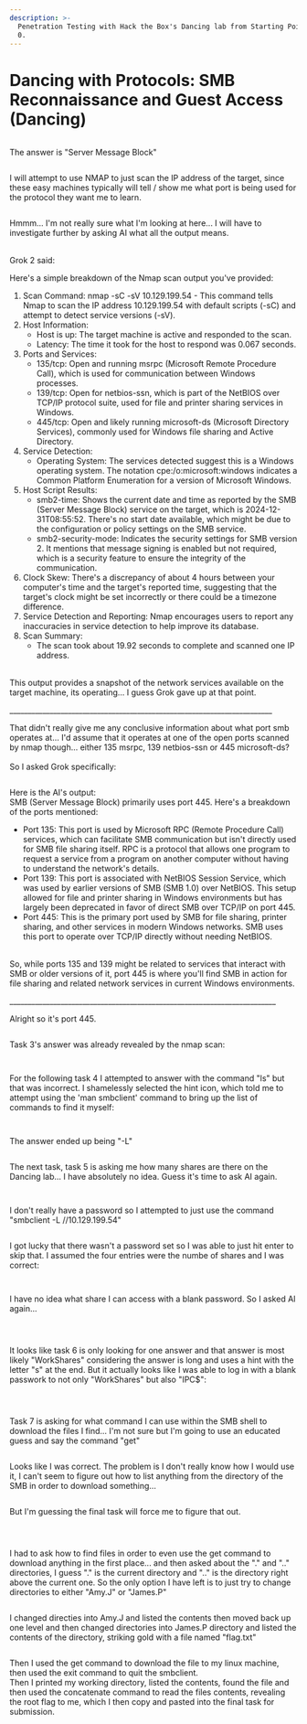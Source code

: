 ```yaml
---
description: >-
  Penetration Testing with Hack the Box's Dancing lab from Starting Point Tier
  0.
---
```


# Dancing with Protocols: SMB Reconnaissance and Guest Access (Dancing)

<figure><img src="../../../../.gitbook/assets/image (22) (1).png" alt=""><figcaption></figcaption></figure>

The answer is "Server Message Block"

<figure><img src="../../../../.gitbook/assets/image (1) (1) (1) (1).png" alt=""><figcaption></figcaption></figure>

I will attempt to use NMAP to just scan the IP address of the target, since these easy machines typically will tell / show me what port is being used for the protocol they want me to learn.

<figure><img src="../../../../.gitbook/assets/image (2) (1) (1) (1).png" alt=""><figcaption></figcaption></figure>

Hmmm... I'm not really sure what I'm looking at here... I will have to investigate further by asking AI what all the output means.

\
Grok 2 said:

Here's a simple breakdown of the Nmap scan output you've provided:

1. Scan Command: nmap -sC -sV 10.129.199.54 - This command tells Nmap to scan the IP address 10.129.199.54 with default scripts (-sC) and attempt to detect service versions (-sV).
2. Host Information:
   * Host is up: The target machine is active and responded to the scan.
   * Latency: The time it took for the host to respond was 0.067 seconds.
3. Ports and Services:
   * 135/tcp: Open and running msrpc (Microsoft Remote Procedure Call), which is used for communication between Windows processes.
   * 139/tcp: Open for netbios-ssn, which is part of the NetBIOS over TCP/IP protocol suite, used for file and printer sharing services in Windows.
   * 445/tcp: Open and likely running microsoft-ds (Microsoft Directory Services), commonly used for Windows file sharing and Active Directory.
4. Service Detection:
   * Operating System: The services detected suggest this is a Windows operating system. The notation cpe:/o:microsoft:windows indicates a Common Platform Enumeration for a version of Microsoft Windows.
5. Host Script Results:
   * smb2-time: Shows the current date and time as reported by the SMB (Server Message Block) service on the target, which is 2024-12-31T08:55:52. There's no start date available, which might be due to the configuration or policy settings on the SMB service.
   * smb2-security-mode: Indicates the security settings for SMB version 2. It mentions that message signing is enabled but not required, which is a security feature to ensure the integrity of the communication.
6. Clock Skew: There's a discrepancy of about 4 hours between your computer's time and the target's reported time, suggesting that the target's clock might be set incorrectly or there could be a timezone difference.
7. Service Detection and Reporting: Nmap encourages users to report any inaccuracies in service detection to help improve its database.
8. Scan Summary:
   * The scan took about 19.92 seconds to complete and scanned one IP address.

\
This output provides a snapshot of the network services available on the target machine, its operating... I guess Grok gave up at that point.

\_\_\_\_\_\_\_\_\_\_\_\_\_\_\_\_\_\_\_\_\_\_\_\_\_\_\_\_\_\_\_\_\_\_\_\_\_\_\_\_\_\_\_\_\_\_\_\_\_\_\_\_\_\_\_\_\_\_\_\_\_\_\_\_\_\_\_\_\_\_\_\_

That didn't really give me any conclusive information about what port smb operates at... I'd assume that it operates at one of the open ports scanned by nmap though... either 135 msrpc, 139 netbios-ssn or 445 microsoft-ds?\
\
So I asked Grok specifically:

<figure><img src="../../../../.gitbook/assets/image (57) (1).png" alt=""><figcaption></figcaption></figure>

Here is the AI's output:\
SMB (Server Message Block) primarily uses port 445. Here's a breakdown of the ports mentioned:

* Port 135: This port is used by Microsoft RPC (Remote Procedure Call) services, which can facilitate SMB communication but isn't directly used for SMB file sharing itself. RPC is a protocol that allows one program to request a service from a program on another computer without having to understand the network's details.
* Port 139: This port is associated with NetBIOS Session Service, which was used by earlier versions of SMB (SMB 1.0) over NetBIOS. This setup allowed for file and printer sharing in Windows environments but has largely been deprecated in favor of direct SMB over TCP/IP on port 445.
* Port 445: This is the primary port used by SMB for file sharing, printer sharing, and other services in modern Windows networks. SMB uses this port to operate over TCP/IP directly without needing NetBIOS.

\
So, while ports 135 and 139 might be related to services that interact with SMB or older versions of it, port 445 is where you'll find SMB in action for file sharing and related network services in current Windows environments.

\_\_\_\_\_\_\_\_\_\_\_\_\_\_\_\_\_\_\_\_\_\_\_\_\_\_\_\_\_\_\_\_\_\_\_\_\_\_\_\_\_\_\_\_\_\_\_\_\_\_\_\_\_\_\_\_\_\_\_\_\_\_\_\_\_\_\_\_\_\_\_\_\_

Alright so it's port 445.

<figure><img src="../../../../.gitbook/assets/image (58) (1).png" alt=""><figcaption></figcaption></figure>

Task 3's answer was already revealed by the nmap scan:

<figure><img src="../../../../.gitbook/assets/image (60) (1).png" alt=""><figcaption></figcaption></figure>

<figure><img src="../../../../.gitbook/assets/image (59) (1).png" alt=""><figcaption></figcaption></figure>

For the following task 4 I attempted to answer with the command "ls" but that was incorrect. I shamelessly selected the hint icon, which told me to attempt using the 'man smbclient' command to bring up the list of commands to find it myself:

<figure><img src="../../../../.gitbook/assets/image (63) (1).png" alt=""><figcaption></figcaption></figure>

<figure><img src="../../../../.gitbook/assets/image (62) (1).png" alt=""><figcaption></figcaption></figure>

The answer ended up being "-L"

<figure><img src="../../../../.gitbook/assets/image (64) (1).png" alt=""><figcaption></figcaption></figure>

The next task, task 5 is asking me how many shares are there on the Dancing lab... I have absolutely no idea. Guess it's time to ask AI again.

<figure><img src="../../../../.gitbook/assets/image (65).png" alt=""><figcaption></figcaption></figure>

<figure><img src="../../../../.gitbook/assets/image (66).png" alt=""><figcaption></figcaption></figure>

I don't really have a password so I attempted to just use the command "smbclient -L //10.129.199.54"

<figure><img src="../../../../.gitbook/assets/image (67).png" alt=""><figcaption></figcaption></figure>

I got lucky that there wasn't a password set so I was able to just hit enter to skip that. I assumed the four entries were the numbe of shares and I was correct:

<figure><img src="../../../../.gitbook/assets/image (68).png" alt=""><figcaption></figcaption></figure>

<figure><img src="../../../../.gitbook/assets/image (69).png" alt=""><figcaption></figcaption></figure>

I have no idea what share I can access with a blank password. So I asked AI again...

<figure><img src="../../../../.gitbook/assets/image (70).png" alt=""><figcaption></figcaption></figure>

<figure><img src="../../../../.gitbook/assets/image (71).png" alt=""><figcaption></figcaption></figure>

<figure><img src="../../../../.gitbook/assets/image (72).png" alt=""><figcaption></figcaption></figure>

It looks like task 6 is only looking for one answer and that answer is most likely "WorkShares" considering the answer is long and uses a hint with the letter "s" at the end. But it actually looks like I was able to log in with a blank passwork to not only "WorkShares" but also "IPC$":

<figure><img src="../../../../.gitbook/assets/image (73).png" alt=""><figcaption></figcaption></figure>

<figure><img src="../../../../.gitbook/assets/image (74).png" alt=""><figcaption></figcaption></figure>

<figure><img src="../../../../.gitbook/assets/image (75).png" alt=""><figcaption></figcaption></figure>

Task 7 is asking for what command I can use within the SMB shell to download the files I find... I'm not sure but I'm going to use an educated guess and say the command "get"

<figure><img src="../../../../.gitbook/assets/image (76).png" alt=""><figcaption></figcaption></figure>

Looks like I was correct. The problem is I don't really know how I would use it, I can't seem to figure out how to list anything from the directory of the SMB in order to download something...

<figure><img src="../../../../.gitbook/assets/image (77).png" alt=""><figcaption></figcaption></figure>

But I'm guessing the final task will force me to figure that out.

<figure><img src="../../../../.gitbook/assets/image (78).png" alt=""><figcaption></figcaption></figure>

<figure><img src="../../../../.gitbook/assets/image (79).png" alt=""><figcaption></figcaption></figure>

<figure><img src="../../../../.gitbook/assets/image (80).png" alt=""><figcaption></figcaption></figure>

I had to ask how to find files in order to even use the get command to download anything in the first place... and then asked about the "." and ".." directories, I guess "." is the current directory and ".." is the directory right above the current one. So the only option I have left is to just try to change directories to either "Amy.J" or "James.P"

<figure><img src="../../../../.gitbook/assets/image (81).png" alt=""><figcaption></figcaption></figure>

I changed directies into Amy.J and listed the contents then moved back up one level and then changed directories into James.P directory and listed the contents of the directory, striking gold with a file named "flag.txt"

<figure><img src="../../../../.gitbook/assets/image (82).png" alt=""><figcaption></figcaption></figure>

Then I used the get command to download the file to my linux machine, then used the exit command to quit the smbclient. \
Then I printed my working directory, listed the contents, found the file and then used the concatenate command to read the files contents, revealing the root flag to me, which I then copy and pasted into the final task for submission.

<figure><img src="../../../../.gitbook/assets/image (83).png" alt=""><figcaption></figcaption></figure>

<figure><img src="../../../../.gitbook/assets/image (84).png" alt=""><figcaption></figcaption></figure>

<figure><img src="../../../../.gitbook/assets/image (85).png" alt=""><figcaption></figcaption></figure>
